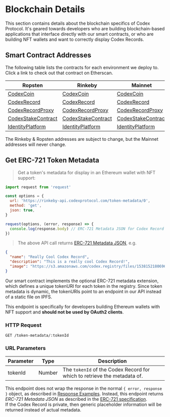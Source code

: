 # Blockchain Details

This section contains details about the blockchain specifics of Codex Protocol.
It's geared towards developers who are building blockchain-based applications
that interface directly with our smart contracts, or who are building NFT
wallets and want to correctly display Codex Records.


## Smart Contract Addresses

The following table lists the contracts for each environment we deploy to. Click
a link to check out that contract on Etherscan.

Ropsten                   | Rinkeby                   | Mainnet
------------------------- | ------------------------- | ------------------------
[CodexCoin](https://ropsten.etherscan.io/token/0xc50efb6572218614d743c9929bd93b0a1a3982a9) | [CodexCoin](https://rinkeby.etherscan.io/address/0xe33345607c3065578f11ea456834ff9e82739d56) | [CodexCoin](https://etherscan.io/token/0xf226e38c3007b3d974fc79bcf5a77750035436ee)
[CodexRecord](https://ropsten.etherscan.io/address/0xd8d4c451472727309b123850cbe2f9852163e8a4) | [CodexRecord](https://rinkeby.etherscan.io/address/0xcd3dd2dabc7c658c1abcfe8e8a63574447985b5d) | [CodexRecord](https://etherscan.io/address/0x2c00a92a9c5c919a1a4b5a8ee6bc520f61dbe421)
[CodexRecordProxy](https://ropsten.etherscan.io/address/0x714cd5d6425ef198768d504edf190b5aa5b44334) | [CodexRecordProxy](https://rinkeby.etherscan.io/address/0xa3fb132c4622db86bbf39cf5e6301d8a2a1145a8) | [CodexRecordProxy](https://etherscan.io/address/0x8853b05833029e3cf8d3cbb592f9784fa43d2a79)
[CodexStakeContract](https://ropsten.etherscan.io/address/0x0bb7d24b10768431b5b7bda9afde822ca2ff3ad6) | [CodexStakeContract](https://rinkeby.etherscan.io/address/0x8fa7c01220396a205181d289ea805023abecce61) | [CodexStakeContract](https://etherscan.io/address/0xdea454c9c4ad408f324cc0ea382b2b7aad99640c)
[IdentityPlatform](https://ropsten.etherscan.io/address/0x04e8c935b3b889de1a4bba16a19803eda51ef9d5) | [IdentityPlatform](https://rinkeby.etherscan.io/address/0x72e5ee7b7c16b321e74f2d64be18fa5b4ab648a2) | [IdentityPlatform](https://ropsten.etherscan.io/address/0x85e7453e884e26f9fb19f2e6487446740658e5ce)

<aside class="warning">
  The Rinkeby &amp; Ropsten addresses are subject to change, but the Mainnet
  addresses will never change.
</aside>


## Get ERC-721 Token Metadata

> Get a token's metadata for display in an Ethereum wallet with NFT support:

```javascript
import request from 'request'

const options = {
  url: 'https://rinkeby-api.codexprotocol.com/token-metadata/0',
  method: 'get',
  json: true,
}

request(options, (error, response) => {
  console.log(response.body) // ERC-721 Metadata JSON for Codex Record with tokenId 0
})
```

> The above API call returns [ERC-721 Metadata JSON](https://github.com/ethereum/EIPs/blob/master/EIPS/eip-721.md), e.g.

```json
{
  "name": "Really Cool Codex Record",
  "description": "This is a really cool Codex Record!",
  "image": "https://s3.amazonaws.com/codex.registry/files/1538152180696.c8a9ec69-0ed8-4516-a34c-e15ebbe4749c.jpg"
}
```

Our smart contract implements the optional ERC-721 metadata extension, which
defines a unique tokenURI for each token in the registry. Since token metadata
is dynamic, the tokenURIs point to an endpoint in our API instead of a static
file on IPFS.

<aside class="warning">
  This endpoint is specifically for developers building Ethereum wallets with
  NFT support and <strong>should not be used by OAuth2 clients</strong>.
</aside>

### HTTP Request

`GET /token-metadata/:tokenId`

### URL Parameters

Parameter    | Type   | Description
------------ | ------ | --------------------------------------------------------
tokenId      | Number | The `tokenId` of the Codex Record for which to retrieve the metadata of.

<aside class="success">
  This endpoint does not wrap the response in the normal
  <code>{ error, response }</code> object, as described in
  <a href="#response-examples">Response Examples</a>. Instead, this endpoint
  returns <em>ERC-721 Metadata JSON</em> as described in the
  <a href="https://github.com/ethereum/EIPs/blob/master/EIPS/eip-721.md" rel="noopener noreferrer">ERC-721 specification</a>.
</aside>

<aside class="notice">
  If the Codex Record is private, then generic placeholder information will be
  returned instead of actual metadata.
</aside>
